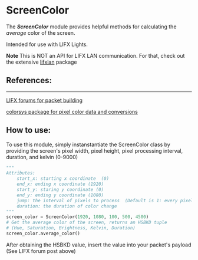 # ScreenColor
The ***ScreenColor*** module provides helpful methods for calculating the _average_ color of the screen. 

Intended for use with LIFX Lights.

**Note** This is NOT an API for LIFX LAN communication. For that, check out the extensive [lifxlan](https://github.com/mclarkk/lifxlan) package



## References:
---
[LIFX forums for packet building](https://community.lifx.com/t/building-a-lifx-packet/59/3)

[colorsys package for pixel color data and conversions](https://docs.python.org/2/library/colorsys.html)

## How to use:

To use this module, 
simply instanstantiate the ScreenColor class by providing the screen's pixel width, pixel height, pixel processing interval, duration, and kelvin (0-9000)

```python
"""
Attributes:
    start_x: starting x coordinate  (0)
    end_x: ending x coordinate (1920)
    start_y: staring y coordinate (0)
    end_y: ending y coordinate (1080)
    jump: the interval of pixels to process  (Default is 1: every pixel on the screen is processed)
    duration: the duration of color change
"""
screen_color = ScreenColor(1920, 1080, 100, 500, 4500)
# Get the average color of the screen, returns an HSBKD tuple
# (Hue, Saturation, Brightness, Kelvin, Duration)
screen_color.average_color()
```

After obtaining the HSBKD value, insert the value into your packet's payload (See LIFX forum post above)